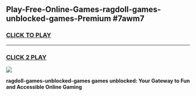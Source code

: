 
## Play-Free-Online-Games-ragdoll-games-unblocked-games-Premium #7awm7
<h3>
<a href="https://premium.freeplayer.one?title=ragdoll-games-unblocked-games&ref=8M">CLICK TO PLAY</a></h3>
<hr>

<h3>
<a href="https://premium.freeplayer.one?title=ragdoll-games-unblocked-games&ref=8M">CLICK 2 PLAY</a>
  
</h3>

<a href="https://premium.freeplayer.one?title=ragdoll-games-unblocked-games&ref=8M"><img src="https://clearcache.store/games.png"></a>


**ragdoll-games-unblocked-games games unblocked: Your Gateway to Fun and Accessible Online Gaming**
